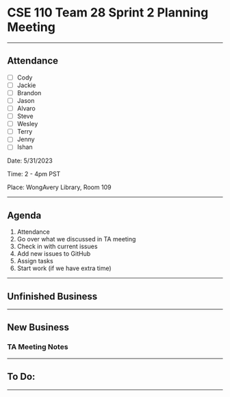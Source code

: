 # CSE 110 Team 28 Sprint 2 Planning Meeting

---

## Attendance
- [ ] Cody
- [ ] Jackie
- [ ] Brandon
- [ ] Jason
- [ ] Alvaro
- [ ] Steve
- [ ] Wesley
- [ ] Terry
- [ ] Jenny
- [ ] Ishan

Date: 5/31/2023

Time: 2 - 4pm PST

Place: WongAvery Library, Room 109

---

## Agenda
1. Attendance
2. Go over what we discussed in TA meeting
3. Check in with current issues
4. Add new issues to GitHub
5. Assign tasks
6. Start work (if we have extra time)
---

## Unfinished Business
---

## New Business

### TA Meeting Notes

---

## To Do:
---